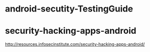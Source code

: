 # android-secutity-TestingGuide
# security-hacking-apps-android

http://resources.infosecinstitute.com/security-hacking-apps-android/
